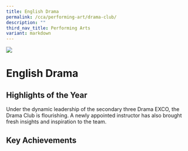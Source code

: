 ```yaml
---
title: English Drama
permalink: /cca/performing-art/drama-club/
description: ""
third_nav_title: Performing Arts
variant: markdown
---
```

![](/images/CCA/drama.png)

English Drama
=============


**Highlights of the Year**
----------

Under the dynamic leadership of the
secondary three Drama EXCO, the Drama
Club is flourishing. A newly appointed
instructor has also brought fresh insights
and inspiration to the team. 


## **Key Achievements** 







